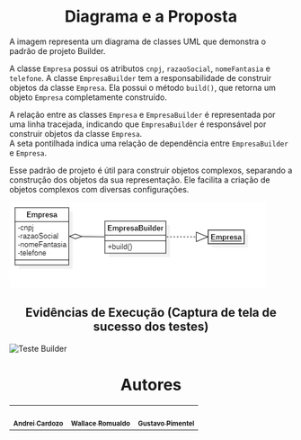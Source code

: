 <h1 align="center">Diagrama e a Proposta</h1>

A imagem representa um diagrama de classes UML que demonstra o padrão de projeto Builder.

A classe `Empresa` possui os atributos `cnpj`, `razaoSocial`, `nomeFantasia` e `telefone`. 
A classe `EmpresaBuilder` tem a responsabilidade de construir objetos da classe `Empresa`. 
Ela possui o método `build()`, que retorna um objeto `Empresa` completamente construído.

A relação entre as classes `Empresa` e `EmpresaBuilder` é representada por uma linha tracejada, indicando que `EmpresaBuilder` é responsável por construir objetos da classe `Empresa`.  
A seta pontilhada indica uma relação de dependência entre `EmpresaBuilder` e `Empresa`. 

Esse padrão de projeto é útil para construir objetos complexos, separando a construção dos objetos da sua representação. 
Ele facilita a criação de objetos complexos com diversas configurações. 

![](./docs/diagram.jpg?raw=true "Diagrama")



<h2 align="center">Evidências de Execução (Captura de tela de sucesso dos testes)</h2>

![Teste Builder](https://github.com/WallaceRomualdoJF/Aula_Padrao_Projeto/assets/67652151/97460d8b-cefe-49a4-91ae-317745e23747)



<h1 align="center">Autores</h1>

<table align="center">
  <tr>
    <td align="center">
      <a href="https://github.com/AndreiCardozo">
        <img style="border-radius: 50%;" src="https://avatars.githubusercontent.com/u/67652151?v=4" width="100px;" alt=""/><br/><sub><b>Andrei Cardozo</b></sub>
      </a> <br/>
      <a href="https://github.com/AndreiCardozo" title="Andrei Cardozo"></a>
    </td>
      <td align="center">
      <a href="https://github.com/WallaceRomualdoJF">
        <img style="border-radius: 50%;" src="https://avatars.githubusercontent.com/u/67033167?v=4" width="100px;" alt=""/><br/><sub><b>Wallace Romualdo</b></sub>
      </a> <br/>
      <a href="https://github.com/WallaceRomualdoJF" title="Wallace Romualdo"></a>
    </td>
      <td align="center">
      <a href="https://github.com/Gpimentel7">
        <img style="border-radius: 50%;" src="https://avatars.githubusercontent.com/u/50156614?v=4" width="100px;" alt=""/><br/><sub><b>Gustavo Pimentel</b></sub>
      </a> <br/>
      <a href="https://github.com/Gpimentel7" title="Gustavo Pimentel"></a>
    </td>
</table>
